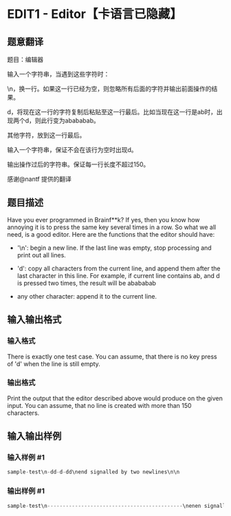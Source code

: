 # EDIT1 - Editor【卡语言已隐藏】

## 题意翻译

题目：编辑器

输入一个字符串，当遇到这些字符时：

\n，换一行。如果这一行已经为空，则忽略所有后面的字符并输出前面操作的结果。

d，将现在这一行的字符复制后粘贴至这一行最后。比如当现在这一行是ab时，出现两个d，则此行变为abababab。

其他字符，放到这一行最后。

输入一个字符串，保证不会在该行为空时出现d。

输出操作过后的字符串。保证每一行长度不超过150。

感谢@nantf 提供的翻译

## 题目描述

 Have you ever programmed in Brainf\*\*k? If yes, then you know how annoying it is to press the same key several times in a row. So what we all need, is a good editor. Here are the functions that the editor should have:

- '\\n': begin a new line. If the last line was empty, stop processing and print out all lines.

- 'd': copy all characters from the current line, and append them after the last character in this line. For example, if current line contains ab, and d is pressed two times, the result will be abababab

- any other character: append it to the current line.

## 输入输出格式

### 输入格式

 There is exactly one test case. You can assume, that there is no key press of 'd' when the line is still empty.

### 输出格式

 Print the output that the editor described above would produce on the given input. You can assume, that no line is created with more than 150 characters.

## 输入输出样例

### 输入样例 #1

```cpp
sample-test\n-dd-d-dd\nend signalled by two newlines\n\n
```


### 输出样例 #1

```cpp
sample-test\n--------------------------------------------\nenen signalleenen signalle by two newlines\n
```


